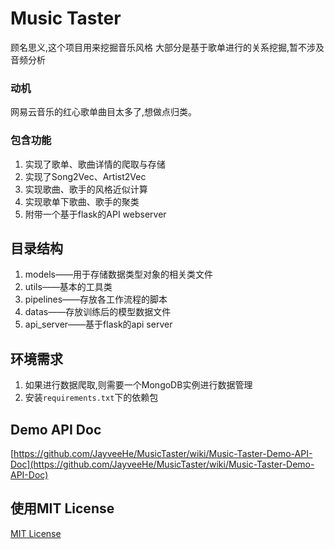 # Music Taster
顾名思义,这个项目用来挖掘音乐风格
大部分是基于歌单进行的关系挖掘,暂不涉及音频分析

### 动机
网易云音乐的红心歌单曲目太多了,想做点归类。

### 包含功能
1. 实现了歌单、歌曲详情的爬取与存储
2. 实现了Song2Vec、Artist2Vec
3. 实现歌曲、歌手的风格近似计算
4. 实现歌单下歌曲、歌手的聚类
5. 附带一个基于flask的API webserver

## 目录结构
1. models——用于存储数据类型对象的相关类文件
2. utils——基本的工具类
3. pipelines——存放各工作流程的脚本
4. datas——存放训练后的模型数据文件
5. api_server——基于flask的api server

## 环境需求
1. 如果进行数据爬取,则需要一个MongoDB实例进行数据管理
2. 安装`requirements.txt`下的依赖包

## Demo API Doc
[https://github.com/JayveeHe/MusicTaster/wiki/Music-Taster-Demo-API-Doc](https://github.com/JayveeHe/MusicTaster/wiki/Music-Taster-Demo-API-Doc)

## 使用MIT License
[MIT License](https://github.com/JayveeHe/MusicTaster/blob/master/LICENSE)

